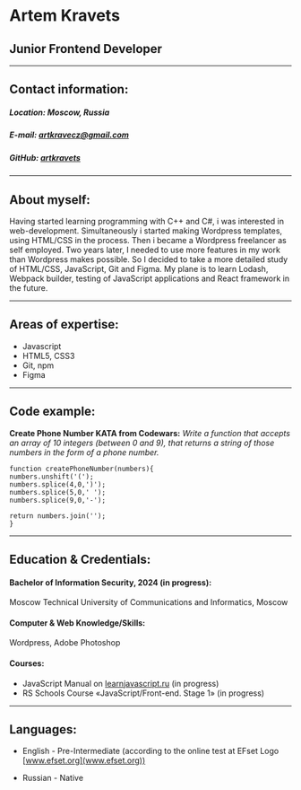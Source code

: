 # Artem Kravets


## Junior Frontend Developer

***

## Contact information:

##### Location: Moscow, Russia
##### E-mail: artkravecz@gmail.com
##### GitHub: [artkravets](https://github.com/artkravets)

***

## About myself:

Having started learning programming with C++ and C#, i was interested in web-development. 
Simultaneously i started making Wordpress templates, using HTML/CSS in the process. 
Then i became a Wordpress freelancer as self employed. Two years later,
I needed to use more features in my work than Wordpress makes possible.
So I decided to take a more detailed study of HTML/CSS, JavaScript, Git and Figma.
My plane is to learn Lodash, Webpack builder, testing of JavaScript applications and React framework in the future.

***

## Areas of expertise:

* Javascript
* HTML5, CSS3
* Git, npm
* Figma

***

## Code example:

**Create Phone Number KATA from Codewars:** *Write a function that accepts an array of 10 integers (between 0 and 9), that returns a string of those numbers in the form of a phone number.*

```
function createPhoneNumber(numbers){
numbers.unshift('(');
numbers.splice(4,0,')');
numbers.splice(5,0,' ');
numbers.splice(9,0,'-');

return numbers.join('');
}
```

***

## Education & Credentials:

#### Bachelor of Information Security, 2024 (in progress):
Moscow Technical University of Communications and Informatics, Moscow

#### Computer & Web Knowledge/Skills:
Wordpress, Adobe Photoshop

#### Courses:
* JavaScript Manual on [learnjavascript.ru](https://learn.javascript.ru/) (in progress)
* RS Schools Course «JavaScript/Front-end. Stage 1» (in progress)



***

## Languages:

* English - Pre-Intermediate (according to the online test at EFset Logo [www.efset.org](www.efset.org))

* Russian - Native